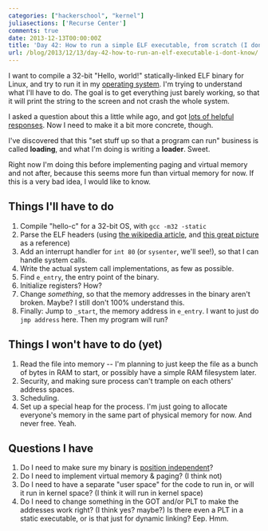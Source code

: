 ```yaml
---
categories: ["hackerschool", "kernel"]
juliasections: ['Recurse Center']
comments: true
date: 2013-12-13T00:00:00Z
title: 'Day 42: How to run a simple ELF executable, from scratch (I don''t know)'
url: /blog/2013/12/13/day-42-how-to-run-an-elf-executable-i-dont-know/
---
```


I want to compile a 32-bit "Hello, world!" statically-linked ELF
binary for Linux, and try to run it in my
[operating system](http://github.com/jvns/puddle). I'm trying to
understand what I'll have to do. The goal is to get everything just
barely working, so that it will print the string to the screen and not
crash the whole system.

I asked a question about this a little while ago, and got
[lots of helpful responses](https://gist.github.com/jvns/7688286/).
Now I need to make it a bit more concrete, though.

I've discovered that this "set stuff up so that a program can run"
business is called **loading**, and what I'm doing is writing a
**loader**. Sweet.

Right now I'm doing this before implementing paging and virtual memory
and not after, because this seems more fun than virtual memory for
now. If this is a very bad idea, I would like to know.

## Things I'll have to do

1. Compile "hello-c" for a 32-bit OS, with `gcc -m32 -static`
1. Parse the ELF headers (using
   [the wikipedia article](https://en.wikipedia.org/wiki/Executable_and_Linkable_Format),
   and
   [this great picture](https://code.google.com/p/corkami/wiki/ELF101)
   as a reference)
1. Add an interrupt handler for `int 80` (or `sysenter`, we'll see!),
   so that I can handle system calls.
1. Write the actual system call implementations, as few as possible.
1. Find `e_entry`, the entry point of the binary.
1. Initialize registers? How?
1. Change *something*, so that the memory addresses in the binary
   aren't broken. Maybe? I still don't 100% understand this.
1. Finally: Jump to `_start`, the memory address in `e_entry`. I want
   to just do `jmp address` here. Then my program will run?

## Things I won't have to do (yet)

1. Read the file into memory -- I'm planning to just keep the file as
   a bunch of bytes in RAM to start, or possibly have a simple RAM
   filesystem later.
1. Security, and making sure process can't trample on each others'
   address spaces.
1. Scheduling.
1. Set up a special heap for the process. I'm just going to allocate
   everyone's memory in the same part of physical memory for now. And
   never free. Yeah.

## Questions I have

1. Do I need to make sure my binary is
   [position independent](http://www.airs.com/blog/archives/43)?
1. Do I need to implement virtual memory & paging? (I think not)
1. Do I need to have a separate "user space" for the code to run in,
   or will it run in kernel space? (I think it will run in kernel
   space)
1. Do I need to change something in the GOT and/or PLT to make the
   addresses work right? (I think yes? maybe?) Is there even a PLT in
   a static executable, or is that just for dynamic linking? Eep. Hmm.
